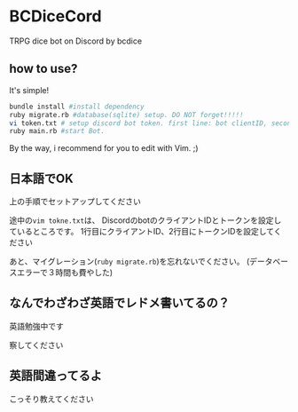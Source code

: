 # BCDiceCord

TRPG dice bot on Discord by bcdice

## how to use?
It's simple!

```sh
bundle install #install dependency
ruby migrate.rb #database(sqlite) setup. DO NOT forget!!!!!
vi token.txt # setup discord bot token. first line: bot clientID, second line: bot token
ruby main.rb #start Bot.
```

By the way, i recommend for you to edit with Vim. ;) 

## 日本語でOK
上の手順でセットアップしてください

途中の`vim tokne.txt`は、
DiscordのbotのクライアントIDとトークンを設定しているところです。
1行目にクライアントID、2行目にトークンIDを設定してください

あと、マイグレーション(`ruby migrate.rb`)を忘れないでください。
(データベースエラーで３時間も費やした)

## なんでわざわざ英語でレドメ書いてるの？
英語勉強中です

察してください

## 英語間違ってるよ
こっそり教えてください
